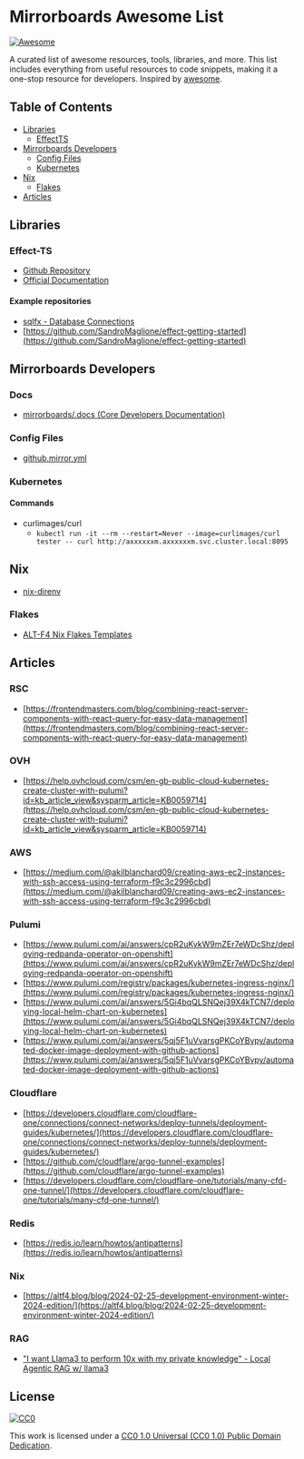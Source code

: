 # Mirrorboards Awesome List 
[![Awesome](https://awesome.re/badge.svg)](https://awesome.re)


A curated list of awesome resources, tools, libraries, and more. This list includes everything from useful resources to code snippets, making it a one-stop resource for developers.
 Inspired by [awesome](https://github.com/sindresorhus/awesome).

## Table of Contents

- [Libraries](#libraries)
    - [EffectTS](#effect-ts)
- [Mirrorboards Developers](#mirrorboards-developers)
    - [Config Files](#config-files)
    - [Kubernetes](#kubernetes)
- [Nix](#nix)
    - [Flakes](#flakes)
- [Articles](#articles)

## Libraries

### Effect-TS

- [Github Repository](https://github.com/Effect-TS)
- [Official Documentation](https://effect.website/)

#### Example repositories

- [sqlfx - Database Connections](https://github.com/mattiamanzati/sqlfx)
- [https://github.com/SandroMaglione/effect-getting-started](https://github.com/SandroMaglione/effect-getting-started)

## Mirrorboards Developers

### Docs
- [mirrorboards/.docs (Core Developers Documentation)](https://github.com/mirrorboards/mirrorboards/tree/main/.docs)

### Config Files
- [github.mirror.yml](https://raw.githubusercontent.com/mirrorboards/awesome-list/main/github.mirror.yml)

### Kubernetes

#### Commands
- curlimages/curl
  - `kubectl run -it --rm --restart=Never --image=curlimages/curl tester -- curl http://axxxxxxm.axxxxxxm.svc.cluster.local:8095`

## Nix
- [nix-direnv](https://github.com/nix-community/nix-direnv)

### Flakes
- [ALT-F4 Nix Flakes Templates](https://github.com/ALT-F4-LLC/kickstart.nix)

## Articles

### RSC
- [https://frontendmasters.com/blog/combining-react-server-components-with-react-query-for-easy-data-management](https://frontendmasters.com/blog/combining-react-server-components-with-react-query-for-easy-data-management)

### OVH
- [https://help.ovhcloud.com/csm/en-gb-public-cloud-kubernetes-create-cluster-with-pulumi?id=kb_article_view&sysparm_article=KB0059714](https://help.ovhcloud.com/csm/en-gb-public-cloud-kubernetes-create-cluster-with-pulumi?id=kb_article_view&sysparm_article=KB0059714)

### AWS
- [https://medium.com/@akilblanchard09/creating-aws-ec2-instances-with-ssh-access-using-terraform-f9c3c2996cbd](https://medium.com/@akilblanchard09/creating-aws-ec2-instances-with-ssh-access-using-terraform-f9c3c2996cbd)

### Pulumi
- [https://www.pulumi.com/ai/answers/cpR2uKykW9mZEr7eWDcShz/deploying-redpanda-operator-on-openshift](https://www.pulumi.com/ai/answers/cpR2uKykW9mZEr7eWDcShz/deploying-redpanda-operator-on-openshift)
- [https://www.pulumi.com/registry/packages/kubernetes-ingress-nginx/](https://www.pulumi.com/registry/packages/kubernetes-ingress-nginx/)
- [https://www.pulumi.com/ai/answers/5Gi4bqQLSNQej39X4kTCN7/deploying-local-helm-chart-on-kubernetes](https://www.pulumi.com/ai/answers/5Gi4bqQLSNQej39X4kTCN7/deploying-local-helm-chart-on-kubernetes)
- [https://www.pulumi.com/ai/answers/5qj5F1uVvarsgPKCoYBvpy/automated-docker-image-deployment-with-github-actions](https://www.pulumi.com/ai/answers/5qj5F1uVvarsgPKCoYBvpy/automated-docker-image-deployment-with-github-actions)

### Cloudflare
- [https://developers.cloudflare.com/cloudflare-one/connections/connect-networks/deploy-tunnels/deployment-guides/kubernetes/](https://developers.cloudflare.com/cloudflare-one/connections/connect-networks/deploy-tunnels/deployment-guides/kubernetes/)
- [https://github.com/cloudflare/argo-tunnel-examples](https://github.com/cloudflare/argo-tunnel-examples)
- [https://developers.cloudflare.com/cloudflare-one/tutorials/many-cfd-one-tunnel/](https://developers.cloudflare.com/cloudflare-one/tutorials/many-cfd-one-tunnel/)

### Redis
- [https://redis.io/learn/howtos/antipatterns](https://redis.io/learn/howtos/antipatterns)

### Nix
- [https://altf4.blog/blog/2024-02-25-development-environment-winter-2024-edition/](https://altf4.blog/blog/2024-02-25-development-environment-winter-2024-edition/)

### RAG
- ["I want Llama3 to perform 10x with my private knowledge" - Local Agentic RAG w/ llama3](https://www.youtube.com/watch?v=u5Vcrwpzoz8)

## License

[![CC0](https://licensebuttons.net/p/zero/1.0/88x31.png)](http://creativecommons.org/publicdomain/zero/1.0/)

This work is licensed under a [CC0 1.0 Universal (CC0 1.0) Public Domain Dedication](http://creativecommons.org/publicdomain/zero/1.0/).
